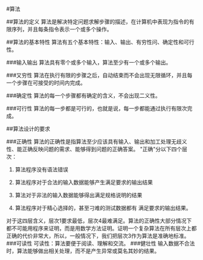 #算法

##算法的定义
算法是解决特定问题求解步骤的描述，在计算机中表现为指令的有限序列，并且每条指令表示一个或多个操作。

##算法的基本特性
算法有五个基本特性：输入、输出、有穷性问、确定性和可行性。

###输入输出
算法具有零个或多个输入，算法至少有一个或多个输出。

###又穷性
算法在执行有限的步骤之后，自动结束而不会出现无限循环，并且每一个步骤在可接受的时间内完成。

###确定性
算法的每一个步骤都有确定的含义，不会出现二义性。

###可行性
算法的每一步都是可行的，也就是说，每一步都能通过执行有限次完成。


##算法设计的要求

###正确性
算法的正确性是指算法至少应该具有输入、输出和加工处理无歧义性、能正确反映问题的需求、能够得到问题的正确答案。
"正确"分以下四个层次：
1. 算法程序没有语法错误

2. 算法程序对于合法的输入数据能够产生满足要求的输出结果

3. 算法对于非法的输入数据能够得出满足规格说明的结果

4. 算法程序对于精心选择的，甚至刁难的测试数据都有 满足要求的输出结果。

对于这四层含义，层次1要求最低，层次4最难满足。算法的正确性大部分情况下都不可能用程序来证明，而是用数学方法证明。证明一个复杂算法在所有层次上都正确的代价非常大，所以，一般情况下，我们把层次3作为算法是准确地标准。
###可读性
可读性：算法要便于阅读、理解和交流。
###健壮性
输入数据不合法时，算法能够做出相关处理，而不是产生异常或莫名其妙的结果。
